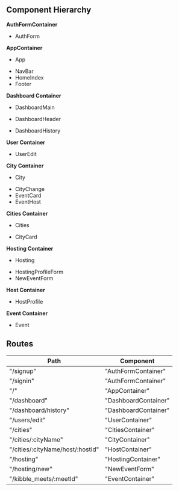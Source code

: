 ## Component Hierarchy

**AuthFormContainer**
 - AuthForm

**AppContainer**
 - App
  + NavBar
  + HomeIndex
  + Footer

**Dashboard Container**
 - DashboardMain
  + DashboardHeader
  - DashboardHistory

**User Container**
 - UserEdit

**City Container**
 - City
  + CityChange
  + EventCard
  + EventHost

**Cities Container**
 - Cities
  + CityCard

**Hosting Container**
 - Hosting
  + HostingProfileForm
  + NewEventForm

**Host Container**
 - HostProfile

**Event Container**
 - Event


## Routes

|Path   | Component   |
|-------|-------------|
| "/signup" | "AuthFormContainer" |
| "/signin" | "AuthFormContainer" |
| "/" | "AppContainer" |
| "/dashboard" | "DashboardContainer" |
| "/dashboard/history" | "DashboardContainer" |
| "/users/edit" | "UserContainer" |
| "/cities" | "CitiesContainer" |
| "/cities/:cityName" | "CityContainer" |
| "/cities/:cityName/host/:hostId" | "HostContainer" |
| "/hosting" | "HostingContainer"
| "/hosting/new" | "NewEventForm" |
| "/kibble_meets/:meetId" | "EventContainer" |
